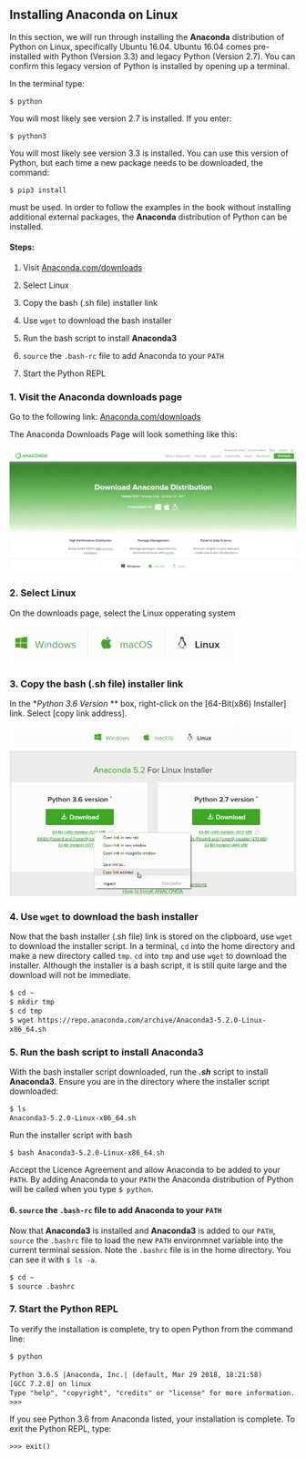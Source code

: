 
## Installing Anaconda on Linux
In this section, we will run through installing the **Anaconda** distribution of Python on Linux, specifically Ubuntu 16.04. Ubuntu 16.04 comes pre-installed with Python (Version 3.3) and legacy Python (Version 2.7). You can confirm this legacy version of Python is installed by opening up a terminal.

In the terminal type:

```text
$ python
```

You will most likely see version 2.7 is installed. If you enter:

```text
$ python3
```

You will most likely see version 3.3 is installed. You can use this version of Python, but each time a new package needs to be downloaded, the command:

```text
$ pip3 install
```

must be used. In order to follow the examples in the book without installing additional external packages, the **Anaconda** distribution of Python can be installed.
#### Steps:

1. Visit [Anaconda.com/downloads](https://www.anaconda.com/download/)

2. Select Linux

3. Copy the bash (.sh file) installer link

4. Use ```wget``` to download the bash installer

5. Run the bash script to install **Anaconda3**

6. ```source``` the ```.bash-rc``` file to add Anaconda to your ```PATH```

7. Start the Python REPL
### 1. Visit the Anaconda downloads page

Go to the following link: [Anaconda.com/downloads](https://www.anaconda.com/download/)

The Anaconda Downloads Page will look something like this:

![anaconda download page](images/anaconda_download_page.png)
### 2. Select Linux

On the downloads page, select the Linux opperating system

![anaconda_install_linux](images/anaconda_download_linux.png)
### 3. Copy the bash (.sh file) installer link

In the **Python 3.6 Version* ** box, right-click on the [64-Bit(x86) Installer] link. Select [copy link address].

![Anaconda installation on Linux copy link address](images/anaconda_install_linux_copy_link_address.png)
### 4. Use ```wget``` to download the bash installer

Now that the bash installer (.sh file) link is stored on the clipboard, use ```wget``` to download the installer script. In a terminal, ```cd``` into the home directory and make a new directory called ```tmp```. ```cd``` into ```tmp``` and use ```wget``` to download the installer. Although the installer is a bash script, it is still quite large and the download will not be immediate.
    
```
$ cd ~
$ mkdir tmp
$ cd tmp
$ wget https://repo.anaconda.com/archive/Anaconda3-5.2.0-Linux-x86_64.sh 
```

### 5. Run the bash script to install **Anaconda3**

With the bash installer script downloaded, run the **_.sh_** script to install **Anaconda3**. Ensure you are in the directory where the installer script downloaded:
    
```
$ ls
Anaconda3-5.2.0-Linux-x86_64.sh
```

Run the installer script with bash

```
$ bash Anaconda3-5.2.0-Linux-x86_64.sh
```

Accept the Licence Agreement and allow Anaconda to be added to your ```PATH```. By adding Anaconda to your ```PATH``` the Anaconda distribution of Python will be called when you type ```$ python```.

####  6. ```source``` the ```.bash-rc``` file to add Anaconda to your ```PATH```

Now that **Anaconda3** is installed and **Anaconda3** is added to our ```PATH```, ```source``` the ```.bashrc``` file to load the new ```PATH``` environmnet variable into the current terminal session. Note the ```.bashrc``` file is in the home directory. You can see it with ```$ ls -a```.
    
```
$ cd ~
$ source .bashrc
```
### 7. Start the Python REPL

To verify the installation is complete, try to open Python from the command line:

```
$ python

Python 3.6.5 |Anaconda, Inc.| (default, Mar 29 2018, 18:21:58)
[GCC 7.2.0] on linux
Type "help", "copyright", "credits" or "license" for more information.
>>>
```

If you see Python 3.6 from Anaconda listed, your installation is complete. To exit the Python REPL, type:

```text
>>> exit()
```
 

